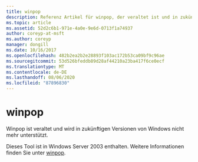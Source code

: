 ```yaml
---
title: winpop
description: Referenz Artikel für winpop, der veraltet ist und in zukünftigen Versionen von Windows nicht mehr unterstützt wird.
ms.topic: article
ms.assetid: 52d2c6b1-971e-4a0e-9e6d-0713f1a74937
author: coreyp-at-msft
ms.author: coreyp
manager: dongill
ms.date: 10/16/2017
ms.openlocfilehash: 482b2ea2b2e28893f103ac172b53ca09bf9c96ae
ms.sourcegitcommit: 53d526bfeddb89d28af44210a23ba417f6ce0ecf
ms.translationtype: MT
ms.contentlocale: de-DE
ms.lasthandoff: 08/06/2020
ms.locfileid: "87896830"
---
```

# <a name="winpop"></a>winpop



Winpop ist veraltet und wird in zukünftigen Versionen von Windows nicht mehr unterstützt.

Dieses Tool ist in Windows Server 2003 enthalten. Weitere Informationen finden Sie unter [winpop](/previous-versions/orphan-topics/ws.10/cc772824(v=ws.10)).

